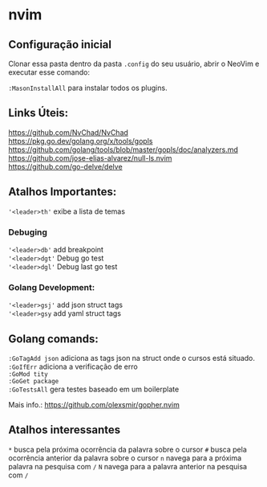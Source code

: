 # nvim

## Configuração inicial

Clonar essa pasta dentro da pasta ```.config``` do seu usuário, abrir o NeoVim e executar esse comando:

```:MasonInstallAll``` para instalar todos os plugins.

## Links Úteis:

https://github.com/NvChad/NvChad  
https://pkg.go.dev/golang.org/x/tools/gopls  
https://github.com/golang/tools/blob/master/gopls/doc/analyzers.md  
https://github.com/jose-elias-alvarez/null-ls.nvim  
https://github.com/go-delve/delve  

## Atalhos Importantes:

```'<leader>th'```    exibe a lista de temas

### Debuging
```'<leader>db'```      add breakpoint  
```'<leader>dgt'```     Debug go test  
```'<leader>dgl'```     Debug last go test  

### Golang Development:
```'<leader>gsj'```     add json struct tags  
```'<leader>gsy```      add yaml struct tags  

## Golang comands:

```:GoTagAdd json```    adiciona as tags json na struct onde o cursos está situado.  
```:GoIfErr```          adiciona a verificação de erro  
```:GoMod tity```  
```:GoGet package```  
```:GoTestsAll```       gera testes baseado em um boilerplate  

Mais info.: https://github.com/olexsmir/gopher.nvim

## Atalhos interessantes

```*```     busca pela próxima ocorrência da palavra sobre o cursor
```#```     busca pela ocorrência anterior da palavra sobre o cursor
```n```     navega para a próxima palavra na pesquisa com ```/```
```N```     navega para a palavra anterior na pesquisa com ```/```

